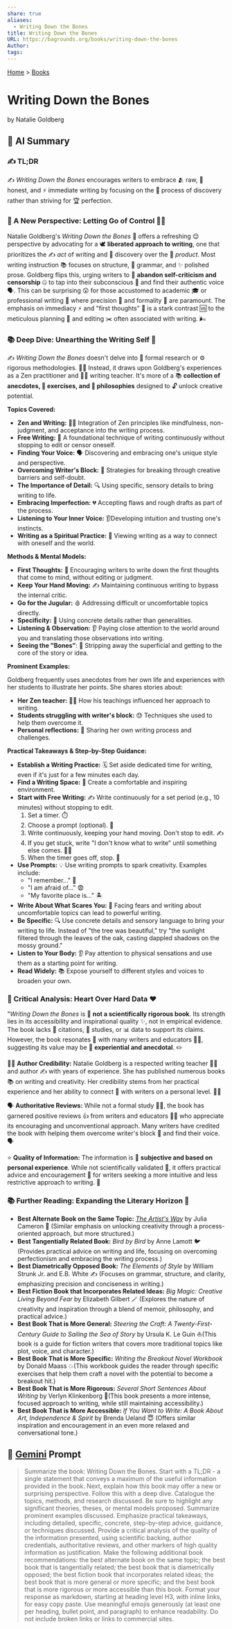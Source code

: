 ```yaml
---
share: true
aliases:
  - Writing Down the Bones
title: Writing Down the Bones
URL: https://bagrounds.org/books/writing-down-the-bones
Author: 
tags: 
---
```

[Home](../index.md) > [Books](./index.md)  
# Writing Down the Bones  
by Natalie Goldberg  
  
## 🤖 AI Summary  
### ✍️ TL;DR  
✍️ *Writing Down the Bones* encourages writers to embrace 🫂 raw, 💯 honest, and ⚡ immediate writing by focusing on the 🧭 process of discovery rather than striving for 🏆 perfection.  
  
### 🤔 A New Perspective: Letting Go of Control 🧘‍♀️  
  
Natalie Goldberg's *Writing Down the Bones* 🦴 offers a refreshing 😌 perspective by advocating for a 🕊️ **liberated approach to writing**, one that prioritizes the ✍️ *act* of writing and 🔎 discovery over the 📜 *product*. Most writing instruction 📚 focuses on structure, 📐 grammar, and ✨ polished prose. Goldberg flips this, urging writers to 🚫 **abandon self-criticism and censorship** 🤐 to tap into their subconscious 🤔 and find their authentic voice 🗣️. This can be surprising 😲 for those accustomed to academic 🎓 or professional writing 💼 where precision 🎯 and formality 👔 are paramount. The emphasis on immediacy ⚡ and "first thoughts" 💭 is a stark contrast 🆚 to the meticulous planning 📅 and editing ✂️ often associated with writing. 🌬️  
  
### 📚 Deep Dive: Unearthing the Writing Self 🧭  
  
✍️ *Writing Down the Bones* doesn't delve into 🔬 formal research or ⚙️ rigorous methodologies. 🧘‍♀️ Instead, it draws upon Goldberg's experiences as a Zen practitioner and 👩‍🏫 writing teacher. It's more of a 📚 **collection of anecdotes, 🤸 exercises, and 🧠 philosophies** designed to 🔓 unlock creative potential.  
  
**Topics Covered:**  
  
* **Zen and Writing:** 🧘‍♀️ Integration of Zen principles like mindfulness, non-judgment, and acceptance into the writing process.  
* **Free Writing:** 📝 A foundational technique of writing continuously without stopping to edit or censor oneself.  
* **Finding Your Voice:** 🗣️ Discovering and embracing one's unique style and perspective.  
* **Overcoming Writer's Block:** 🧱 Strategies for breaking through creative barriers and self-doubt.  
* **The Importance of Detail:** 🔍 Using specific, sensory details to bring writing to life.  
* **Embracing Imperfection:** 💔 Accepting flaws and rough drafts as part of the process.  
* **Listening to Your Inner Voice:** 👂Developing intuition and trusting one's instincts.  
* **Writing as a Spiritual Practice:** 🙏 Viewing writing as a way to connect with oneself and the world.  
  
**Methods & Mental Models:**  
  
* **First Thoughts:** 💭 Encouraging writers to write down the first thoughts that come to mind, without editing or judgment.  
* **Keep Your Hand Moving:** ✍️ Maintaining continuous writing to bypass the internal critic.  
* **Go for the Jugular:** 🩸 Addressing difficult or uncomfortable topics directly.  
* **Specificity:** 🎯 Using concrete details rather than generalities.  
* **Listening & Observation:** 👂 Paying close attention to the world around you and translating those observations into writing.  
* **Seeing the "Bones"**: 🦴 Stripping away the superficial and getting to the core of the story or idea.  
  
**Prominent Examples:**  
  
Goldberg frequently uses anecdotes from her own life and experiences with her students to illustrate her points. She shares stories about:  
  
* **Her Zen teacher:** 👨‍🏫 How his teachings influenced her approach to writing.  
* **Students struggling with writer's block:** 😓 Techniques she used to help them overcome it.  
* **Personal reflections:** 🤔 Sharing her own writing process and challenges.  
  
**Practical Takeaways & Step-by-Step Guidance:**  
  
* **Establish a Writing Practice:** 🗓️ Set aside dedicated time for writing, even if it's just for a few minutes each day.  
* **Find a Writing Space:** 🏡 Create a comfortable and inspiring environment.  
* **Start with Free Writing:** ✍️ Write continuously for a set period (e.g., 10 minutes) without stopping to edit.  
    1. Set a timer. ⏱️  
    2. Choose a prompt (optional). 📝  
    3. Write continuously, keeping your hand moving. Don't stop to edit. ✍️  
    4. If you get stuck, write "I don't know what to write" until something else comes. 🤷‍♀️  
    5. When the timer goes off, stop. 🎉  
* **Use Prompts:** 💡 Use writing prompts to spark creativity. Examples include:  
    * "I remember..." 🤔  
    * "I am afraid of..." 😨  
    * "My favorite place is..." 🏝️  
* **Write About What Scares You:** 👻 Facing fears and writing about uncomfortable topics can lead to powerful writing.  
* **Be Specific:** 🔍 Use concrete details and sensory language to bring your writing to life. Instead of "the tree was beautiful," try "the sunlight filtered through the leaves of the oak, casting dappled shadows on the mossy ground."  
* **Listen to Your Body:** 👂 Pay attention to physical sensations and use them as a starting point for writing.  
* **Read Widely:** 📚 Expose yourself to different styles and voices to broaden your own.  
  
### 🧐 Critical Analysis: Heart Over Hard Data ❤️  
  
"*Writing Down the Bones* is 📝 **not a scientifically rigorous book**. Its strength lies in its accessibility and inspirational quality ✨, not in empirical evidence. The book lacks 🧾 citations, 🔬 studies, or 📊 data to support its claims. However, the book resonates 📣 with many writers and educators 👩‍🏫, suggesting its value may be 🧠 **experiential and anecdotal**. ✏️  
  
🧘‍♀️ **Author Credibility:** Natalie Goldberg is a respected writing teacher 👩‍🏫 and author ✍️ with years of experience. She has published numerous books 📚 on writing and creativity. Her credibility stems from her practical experience and her ability to connect 🤝 with writers on a personal level. 🧘‍♀️  
  
🗣️ **Authoritative Reviews:** While not a formal study 🧑‍🎓, the book has garnered positive reviews 👍 from writers and educators 👩‍🏫 who appreciate its encouraging and unconventional approach. Many writers have credited the book with helping them overcome writer's block 🤯 and find their voice. 🗣️  
  
⭐ **Quality of Information:** The information is 🌈 **subjective and based on personal experience**. While not scientifically validated 🧪, it offers practical advice and encouragement 🙌 for writers seeking a more intuitive and less restrictive approach to writing. 📝  
  
### 📚 Further Reading: Expanding the Literary Horizon 🌌  
  
* **Best Alternate Book on the Same Topic:** *[The Artist's Way](./the-artists-way.md)* by Julia Cameron 🎨 (Similar emphasis on unlocking creativity through a process-oriented approach, but more structured.)  
* **Best Tangentially Related Book:** *Bird by Bird* by Anne Lamott 🐦 (Provides practical advice on writing and life, focusing on overcoming perfectionism and embracing the writing process.)  
* **Best Diametrically Opposed Book:** *The Elements of Style* by William Strunk Jr. and E.B. White ✍️ (Focuses on grammar, structure, and clarity, emphasizing precision and conciseness in writing.)  
* **Best Fiction Book that Incorporates Related Ideas:** *Big Magic: Creative Living Beyond Fear* by Elizabeth Gilbert 🪄 (Explores the nature of creativity and inspiration through a blend of memoir, philosophy, and practical advice.)  
* **Best Book That is More General:** *Steering the Craft: A Twenty-First-Century Guide to Sailing the Sea of Story* by Ursula K. Le Guin ⛵(This book is a guide for fiction writers that covers more traditional topics like plot, voice, and character.)  
* **Best Book That is More Specific:** *Writing the Breakout Novel Workbook* by Donald Maass 💥(This workbook guides the reader through specific exercises that help them craft a novel with the potential to become a breakout hit.)  
* **Best Book That is More Rigorous:** *Several Short Sentences About Writing* by Verlyn Klinkenborg 🧐(This book presents a more intense, focused approach to writing, while still maintaining accessibility.)  
* **Best Book That is More Accessible:** *If You Want to Write: A Book About Art, Independence & Spirit* by Brenda Ueland 😇 (Offers similar inspiration and encouragement in an even more relaxed and conversational tone.)  
  
## 💬 [Gemini](https://gemini.google.com) Prompt  
> Summarize the book: Writing Down the Bones. Start with a TL;DR - a single statement that conveys a maximum of the useful information provided in the book. Next, explain how this book may offer a new or surprising perspective. Follow this with a deep dive. Catalogue the topics, methods, and research discussed. Be sure to highlight any significant theories, theses, or mental models proposed. Summarize prominent examples discussed. Emphasize practical takeaways, including detailed, specific, concrete, step-by-step advice, guidance, or techniques discussed. Provide a critical analysis of the quality of the information presented, using scientific backing, author credentials, authoritative reviews, and other markers of high quality information as justification. Make the following additional book recommendations: the best alternate book on the same topic; the best book that is tangentially related; the best book that is diametrically opposed; the best fiction book that incorporates related ideas; the best book that is more general or more specific; and the best book that is more rigorous or more accessible than this book. Format your response as markdown, starting at heading level H3, with inline links, for easy copy paste. Use meaningful emojis generously (at least one per heading, bullet point, and paragraph) to enhance readability. Do not include broken links or links to commercial sites.